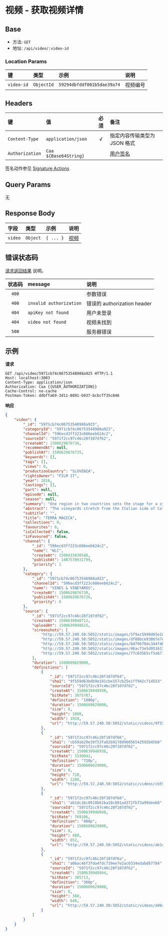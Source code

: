 # 视频 - 获取视频详情

## Base

* 方法: `GET`
* 地址: `/api/video/:video-id`

### Location Params

键         | 类型       | 示例                       | 说明
:--------- | :--------- | :------------------------- | :-------
`video-id` | `ObjectId` | `59294dbfddf001b5dae39a74` | 视频编号

## Headers

键              | 值                    | 必须     | 备注
:-------------- | :-------------------- | :------: | :---------------------------
`Content-Type`  | `application/json`    | √        | 指定内容传输类型为 JSON 格式
`Authorization` | `Caa ${Base64String}` |          | [用户签名][signature-authorization]

签名动作参见 [Signature Actions][signature-actions]

## Query Params

无

## Response Body

字段    | 类型     | 示例      | 说明
:------ | :------- | :-------- | :-------------------------------
`video` | `Object` | `{ ... }` | [视频][video-model]

## 错误状态码

[请求返回结果][response-format] 说明。

状态码 | message                 | 说明
:----: | :---------------------- |:---------------------------
`400`  |                         | 参数错误
`400`  | `invalid authorization` | 错误的 authorization header
`404`  | `apiKey not found`      | 用户未登录
`404`  | `video not found`       | 视频未找到
`500`  |                         | 服务器错误

## 示例

**请求**

```
GET /api/video/5971cb74c06753548988a925 HTTP/1.1
Host: localhost:3003
Content-Type: application/json
Authorization: Caa {{USER_AUTHORIZATION}}
Cache-Control: no-cache
Postman-Token: ddbffa69-3d11-8891-b937-bcbcff35c846
```

**响应**

```json
{
    "video": {
        "_id": "5971cb74c06753548988a925",
        "categoryId": "5971cb74c06753548988a923",
        "channelId": "596ecd3ff223c686eeb624c2",
        "sourceId": "5971f2cc97c46c20f107df62",
        "createAt": 1500629876736,
        "recommendAt": null,
        "publishAt": 1500629876735,
        "keywords": [],
        "tags": [],
        "views": 0,
        "productionCountry": "SLOVENIA",
        "rightsOwner": "FILM IT",
        "year": 2016,
        "castings": [],
        "part": null,
        "episode": null,
        "season": null,
        "summary": "One region in two countries sets the stage for a story of incredible people and their love for the sun and earth that gives birth to wine. In a fairytale region in western Slovenia, just next to the Italian border, wine has been cultivated even long before the Romans. Many empires have claimed the region in its turbulent past, but the inhabitants have remained strong willed, stubborn and resolute on surviving on their land. Even the two great wars that ravaged the land did not break their will. In West Primorska (Slovenia) wine transcends politics. The vineyards stretch from the Italian side of Collio across to Goriška Brda in Slovenia without regard to political and state differences. Collio and Brda are synonyms and together they represent one of the best wine regions for white wines. Our story is of one region in two countries. It talks of a small but dedicated group of people who inherited the fertile land from their fathers and through hard work revived the traditional and natural methods of winemaking. Their wine is bold, strong and full of character, just like themselves.",
        "abstract": "The vineyards stretch from the Italian side of Collio across to Goriška Brda in Slovenia. Collio and Brda are synonyms and together they represent one of the best wine regions for white wines. Terra Magica is the story of one region in two countries where wine is bold, strong and full of character !",
        "subtitle": "",
        "title": "TERRA MAGICA",
        "collections": 0,
        "favourites": 0,
        "isCollected": false,
        "isFavoured": false,
        "channel": {
            "_id": "596ecd3ff223c686eeb624c2",
            "name": "WLC",
            "createAt": 1500433830540,
            "publishAt": 1487570931799,
            "priority": 1
        },
        "category": {
            "_id": "5971cb74c06753548988a923",
            "channelId": "596ecd3ff223c686eeb624c2",
            "name": "VINES & VINEYARDS",
            "createAt": 1500629876730,
            "publishAt": 1500629876726,
            "priority": 0
        },
        "source": {
            "_id": "5971f2cc97c46c20f107df62",
            "createAt": 1500639948712,
            "uploadAt": 1500639948615,
            "screenshots": [
                "http://59.57.240.50:5052/static/images/5f9ac5948d65e10f175109ecc69e7e4b6bfc2feb.jpg",
                "http://59.57.240.50:5052/static/images/df80bce9386fe7e0e6a5078937a6359060c6243a.jpg",
                "http://59.57.240.50:5052/static/images/6d79670dc344f4bef9437242de0ea7b3d4510693.jpg",
                "http://59.57.240.50:5052/static/images/46acf3e5d9516315233c60b7ad9ff11897eb42c1.jpg",
                "http://59.57.240.50:5052/static/images/77c035b5cf5a6710dde5bcad020cb6c0e15dc343.jpg"
            ],
            "duration": 1500609629000,
            "definitions": [
                {
                    "_id": "5971f2cc97c46c20f107df64",
                    "sha1": "9f559d63bdb9e191cbe157cb25e1ff942c714553",
                    "sourceId": "5971f2cc97c46c20f107df62",
                    "createAt": 1500639948930,
                    "bitRate": 3075787,
                    "definition": "1080p",
                    "duration": 1500609629000,
                    "size": 0,
                    "height": 1080,
                    "width": 1920,
                    "url": "http://59.57.240.50:5052/static/videos/9f559d63bdb9e191cbe157cb25e1ff942c714553.mp4"
                },
                {
                    "_id": "5971f2cc97c46c20f107df66",
                    "sha1": "cb59ab29e39f53fa82b9178d96056542592b45b8",
                    "sourceId": "5971f2cc97c46c20f107df62",
                    "createAt": 1500639948936,
                    "bitRate": 1536041,
                    "definition": "720p",
                    "duration": 1500609629000,
                    "size": 0,
                    "height": 720,
                    "width": 1280,
                    "url": "http://59.57.240.50:5052/static/videos/cb59ab29e39f53fa82b9178d96056542592b45b8.mp4"
                },
                {
                    "_id": "5971f2cc97c46c20f107df68",
                    "sha1": "ab1dc16c8918b61ba18c801ad372fb73a99deeb8",
                    "sourceId": "5971f2cc97c46c20f107df62",
                    "createAt": 1500639948940,
                    "bitRate": 769106,
                    "definition": "480p",
                    "duration": 1500609629000,
                    "size": 0,
                    "height": 480,
                    "width": 852,
                    "url": "http://59.57.240.50:5052/static/videos/ab1dc16c8918b61ba18c801ad372fb73a99deeb8.mp4"
                },
                {
                    "_id": "5971f2cc97c46c20f107df6a",
                    "sha1": "a0bac4bf3fda4fdc739ee7e2ac0334edabd67784",
                    "sourceId": "5971f2cc97c46c20f107df62",
                    "createAt": 1500639948944,
                    "bitRate": 385713,
                    "definition": "360p",
                    "duration": 1500609629000,
                    "size": 0,
                    "height": 360,
                    "width": 640,
                    "url": "http://59.57.240.50:5052/static/videos/a0bac4bf3fda4fdc739ee7e2ac0334edabd67784.mp4"
                }
            ]
        }
    }
}
```

[signature-authorization]: ../../signature-authorization.md
[signature-actions]: ../../actions.md
[response-format]: ../../response-format.md

[video-model]: ../../models/video.md
